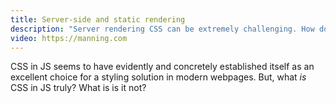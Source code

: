 ```yaml
---
title: Server-side and static rendering
description: "Server rendering CSS can be extremely challenging. How do we know which CSS is used on this page? And on the other? Which styles target which pages? Let's see how CSS in JS makes this concern trivial and demo server and static rendering with styled-components."
video: https://manning.com
---
```


CSS in JS seems to have evidently and concretely established itself as an excellent choice for a styling solution in modern webpages. But, what _is_ CSS in JS truly? What is is it not?

